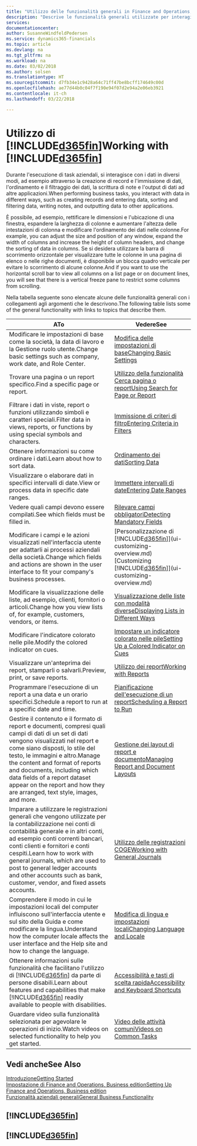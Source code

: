 ```yaml
---
title: "Utilizzo delle funzionalità generali in Finance and Operations, Business edition | Documenti Microsoft"
description: "Descrive le funzionalità generali utilizzate per interagire con i dati in Finance and Operations, Business edition, ad esempio per immettere valori, ordinare dati e modificare le visualizzazioni."
services: 
documentationcenter: 
author: SusanneWindfeldPedersen
ms.service: dynamics365-financials
ms.topic: article
ms.devlang: na
ms.tgt_pltfrm: na
ms.workload: na
ms.date: 03/02/2018
ms.author: solsen
ms.translationtype: HT
ms.sourcegitcommit: d7fb34e1c9428a64c71ff47be8bcff174649c00d
ms.openlocfilehash: ae77d44b0c04f7f190e94f07d2e94a2e06eb3921
ms.contentlocale: it-ch
ms.lasthandoff: 03/22/2018

---
```

# <a name="working-with-included365finincludesd365finmdmd"></a><span data-ttu-id="0274d-103">Utilizzo di [!INCLUDE[d365fin](includes/d365fin_md.md)]</span><span class="sxs-lookup"><span data-stu-id="0274d-103">Working with [!INCLUDE[d365fin](includes/d365fin_md.md)]</span></span>
<span data-ttu-id="0274d-104">Durante l'esecuzione di task aziendali, si interagisce con i dati in diversi modi, ad esempio attraverso la creazione di record e l'immissione di dati, l'ordinamento e il filtraggio dei dati, la scrittura di note e l'output di dati ad altre applicazioni.</span><span class="sxs-lookup"><span data-stu-id="0274d-104">When performing business tasks, you interact with data in different ways, such as creating records and entering data, sorting and filtering data, writing notes, and outputting data to other applications.</span></span>

<span data-ttu-id="0274d-105">È possibile, ad esempio, rettificare le dimensioni e l'ubicazione di una finestra, espandere la larghezza di colonne e aumentare l'altezza delle intestazioni di colonna e modificare l'ordinamento dei dati nelle colonne.</span><span class="sxs-lookup"><span data-stu-id="0274d-105">For example, you can adjust the size and position of any window, expand the width of columns and increase the height of column headers, and change the sorting of data in columns.</span></span> <span data-ttu-id="0274d-106">Se si desidera utilizzare la barra di scorrimento orizzontale per visualizzare tutte le colonne in una pagina di elenco o nelle righe documenti, è disponibile un blocca quadro verticale per evitare lo scorrimento di alcune colonne.</span><span class="sxs-lookup"><span data-stu-id="0274d-106">And if you want to use the horizontal scroll bar to view all columns on a list page or on document lines, you will see that there is a vertical freeze pane to restrict some columns from scrolling.</span></span>

<span data-ttu-id="0274d-107">Nella tabella seguente sono elencate alcune delle funzionalità generali con i collegamenti agli argomenti che le descrivono.</span><span class="sxs-lookup"><span data-stu-id="0274d-107">The following table lists some of the general functionality with links to topics that describe them.</span></span>

| <span data-ttu-id="0274d-108">A</span><span class="sxs-lookup"><span data-stu-id="0274d-108">To</span></span> | <span data-ttu-id="0274d-109">Vedere</span><span class="sxs-lookup"><span data-stu-id="0274d-109">See</span></span> |
| --- | --- |
| <span data-ttu-id="0274d-110">Modificare le impostazioni di base come la società, la data di lavoro e la Gestione ruolo utente.</span><span class="sxs-lookup"><span data-stu-id="0274d-110">Change basic settings such as company, work date, and Role Center.</span></span> |[<span data-ttu-id="0274d-111">Modifica delle impostazioni di base</span><span class="sxs-lookup"><span data-stu-id="0274d-111">Changing Basic Settings</span></span>](ui-change-basic-settings.md) |
| <span data-ttu-id="0274d-112">Trovare una pagina o un report specifico.</span><span class="sxs-lookup"><span data-stu-id="0274d-112">Find a specific page or report.</span></span> |[<span data-ttu-id="0274d-113">Utilizzo della funzionalità Cerca pagina o report</span><span class="sxs-lookup"><span data-stu-id="0274d-113">Using Search for Page or Report</span></span>](ui-search.md) |
| <span data-ttu-id="0274d-114">Filtrare i dati in viste, report o funzioni utilizzando simboli e caratteri speciali.</span><span class="sxs-lookup"><span data-stu-id="0274d-114">Filter data in views, reports, or functions by using special symbols and characters.</span></span> |[<span data-ttu-id="0274d-115">Immissione di criteri di filtro</span><span class="sxs-lookup"><span data-stu-id="0274d-115">Entering Criteria in Filters</span></span>](ui-enter-criteria-filters.md) |
| <span data-ttu-id="0274d-116">Ottenere informazioni su come ordinare i dati.</span><span class="sxs-lookup"><span data-stu-id="0274d-116">Learn about how to sort data.</span></span> |[<span data-ttu-id="0274d-117">Ordinamento dei dati</span><span class="sxs-lookup"><span data-stu-id="0274d-117">Sorting Data</span></span>](ui-sorting.md) |
| <span data-ttu-id="0274d-118">Visualizzare o elaborare dati in specifici intervalli di date.</span><span class="sxs-lookup"><span data-stu-id="0274d-118">View or process data in specific date ranges.</span></span> |[<span data-ttu-id="0274d-119">Immettere intervalli di date</span><span class="sxs-lookup"><span data-stu-id="0274d-119">Entering Date Ranges</span></span>](ui-enter-date-ranges.md) |
| <span data-ttu-id="0274d-120">Vedere quali campi devono essere compilati.</span><span class="sxs-lookup"><span data-stu-id="0274d-120">See which fields must be filled in.</span></span> |[<span data-ttu-id="0274d-121">Rilevare campi obbligatori</span><span class="sxs-lookup"><span data-stu-id="0274d-121">Detecting Mandatory Fields</span></span>](ui-mandatory-fields.md) |
| <span data-ttu-id="0274d-122">Modificare i campi e le azioni visualizzati nell'interfaccia utente per adattarli ai processi aziendali della società.</span><span class="sxs-lookup"><span data-stu-id="0274d-122">Change which fields and actions are shown in the user interface to fit your company's business processes.</span></span> |<span data-ttu-id="0274d-123">[Personalizzazione di [!INCLUDE[d365fin](includes/d365fin_md.md)]](ui-customizing-overview.md)</span><span class="sxs-lookup"><span data-stu-id="0274d-123">[Customizing [!INCLUDE[d365fin](includes/d365fin_md.md)]](ui-customizing-overview.md)</span></span> |
| <span data-ttu-id="0274d-124">Modificare la visualizzazione delle liste, ad esempio, clienti, fornitori o articoli.</span><span class="sxs-lookup"><span data-stu-id="0274d-124">Change how you view lists of, for example, customers, vendors, or items.</span></span> |[<span data-ttu-id="0274d-125">Visualizzazione delle liste con modalità diverse</span><span class="sxs-lookup"><span data-stu-id="0274d-125">Displaying Lists in Different Ways</span></span>](across-display-lists-different-views.md) |
| <span data-ttu-id="0274d-126">Modificare l'indicatore colorato nelle pile.</span><span class="sxs-lookup"><span data-stu-id="0274d-126">Modify the colored indicator on cues.</span></span> |[<span data-ttu-id="0274d-127">Impostare un indicatore colorato nelle pile</span><span class="sxs-lookup"><span data-stu-id="0274d-127">Setting Up a Colored Indicator on Cues</span></span>](ui-how-setup-colored-indicator-cues.md) |
|<span data-ttu-id="0274d-128">Visualizzare un'anteprima dei report, stamparli o salvarli.</span><span class="sxs-lookup"><span data-stu-id="0274d-128">Preview, print, or save reports.</span></span>|[<span data-ttu-id="0274d-129">Utilizzo dei report</span><span class="sxs-lookup"><span data-stu-id="0274d-129">Working with Reports</span></span>](ui-work-report.md)|
| <span data-ttu-id="0274d-130">Programmare l'esecuzione di un report a una data e un orario specifici.</span><span class="sxs-lookup"><span data-stu-id="0274d-130">Schedule a report to run at a specific date and time.</span></span> |[<span data-ttu-id="0274d-131">Pianificazione dell'esecuzione di un report</span><span class="sxs-lookup"><span data-stu-id="0274d-131">Scheduling a Report to Run</span></span>](ui-work-report.md#ScheduleReport) |
| <span data-ttu-id="0274d-132">Gestire il contenuto e il formato di report e documenti, compresi quali campi di dati di un set di dati vengono visualizzati nel report e come siano disposti, lo stile del testo, le immagini e altro.</span><span class="sxs-lookup"><span data-stu-id="0274d-132">Manage the content and format of reports and documents, including which data fields of a report dataset appear on the report and how they are arranged, text style, images, and more.</span></span>|[<span data-ttu-id="0274d-133">Gestione dei layout di report e documento</span><span class="sxs-lookup"><span data-stu-id="0274d-133">Managing Report and Document Layouts</span></span>](ui-manage-report-layouts.md) |
| <span data-ttu-id="0274d-134">Imparare a utilizzare le registrazioni generali che vengono utilizzate per la contabilizzazione nei conti di contabilità generale e in altri conti, ad esempio conti correnti bancari, conti clienti e fornitori e conti cespiti.</span><span class="sxs-lookup"><span data-stu-id="0274d-134">Learn how to work with general journals, which are used to post to general ledger accounts and other accounts such as bank, customer, vendor, and fixed assets accounts.</span></span> |[<span data-ttu-id="0274d-135">Utilizzo delle registrazioni COGE</span><span class="sxs-lookup"><span data-stu-id="0274d-135">Working with General Journals</span></span>](ui-work-general-journals.md) |
|<span data-ttu-id="0274d-136">Comprendere il modo in cui le impostazioni locali del computer influiscono sull'interfaccia utente e sul sito della Guida e come modificare la lingua.</span><span class="sxs-lookup"><span data-stu-id="0274d-136">Understand how the computer locale affects the user interface and the Help site and how to change the language.</span></span>|[<span data-ttu-id="0274d-137">Modifica di lingua e impostazioni locali</span><span class="sxs-lookup"><span data-stu-id="0274d-137">Changing Language and Locale</span></span>](about-locale-language.md)|
|<span data-ttu-id="0274d-138">Ottenere informazioni sulle funzionalità che facilitano l'utilizzo di [!INCLUDE[d365fin](includes/d365fin_md.md)] da parte di persone disabili.</span><span class="sxs-lookup"><span data-stu-id="0274d-138">Learn about features and capabilities that make [!INCLUDE[d365fin](includes/d365fin_md.md)] readily available to people with disabilities.</span></span>|[<span data-ttu-id="0274d-139">Accessibilità e tasti di scelta rapida</span><span class="sxs-lookup"><span data-stu-id="0274d-139">Accessibility and Keyboard Shortcuts</span></span>](ui-accessibility.md)|
|<span data-ttu-id="0274d-140">Guardare video sulla funzionalità selezionata per agevolare le operazioni di inizio.</span><span class="sxs-lookup"><span data-stu-id="0274d-140">Watch videos on selected functionality to help you get started.</span></span>|[<span data-ttu-id="0274d-141">Video delle attività comuni</span><span class="sxs-lookup"><span data-stu-id="0274d-141">Videos on Common Tasks</span></span>](across-videos.md)|  

## <a name="see-also"></a><span data-ttu-id="0274d-142">Vedi anche</span><span class="sxs-lookup"><span data-stu-id="0274d-142">See Also</span></span>
[<span data-ttu-id="0274d-143">Introduzione</span><span class="sxs-lookup"><span data-stu-id="0274d-143">Getting Started</span></span>](index.md)  
[<span data-ttu-id="0274d-144">Impostazione di Finance and Operations, Business edition</span><span class="sxs-lookup"><span data-stu-id="0274d-144">Setting Up Finance and Operations, Business edition</span></span>](setup.md)  
[<span data-ttu-id="0274d-145">Funzionalità aziendali generali</span><span class="sxs-lookup"><span data-stu-id="0274d-145">General Business Functionality</span></span>](ui-across-business-areas.md)  

## [!INCLUDE[d365fin](includes/free_trial_md.md)]  
## [!INCLUDE[d365fin](includes/training_link_md.md)]

